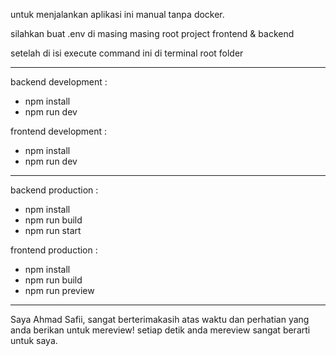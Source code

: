 untuk menjalankan aplikasi ini manual tanpa docker.

silahkan buat .env di masing masing root project frontend & backend

setelah di isi execute command ini di terminal root folder

---

backend development :

- npm install
- npm run dev

frontend development :

- npm install
- npm run dev

---

backend production :

- npm install
- npm run build
- npm run start

frontend production :

- npm install
- npm run build
- npm run preview

---

Saya Ahmad Safii,
sangat berterimakasih atas waktu dan perhatian yang anda berikan untuk mereview!
setiap detik anda mereview sangat berarti untuk saya.
